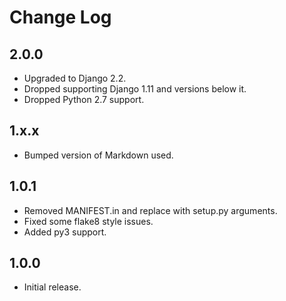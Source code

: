 Change Log
==========

2.0.0
-----

* Upgraded to Django 2.2.
* Dropped supporting Django 1.11 and versions below it.
* Dropped Python 2.7 support.


1.x.x
-----

* Bumped version of Markdown used.


1.0.1
-----

* Removed MANIFEST.in and replace with setup.py arguments.
* Fixed some flake8 style issues.
* Added py3 support.


1.0.0
-----

* Initial release.
